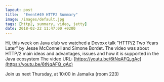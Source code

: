 ```yaml
---
layout: post
title:  "Event#49 HTTP2 Summary"
image: /images/default.jpg
tags: [http2, summary, video, jetty]
date: 2018-02-22 11:47:00 +0200
---
```


Hi, this week on Java club
we watched a Devoxx talk "HTTP/2 Two Years Later" by Jesse McConnell and Simone Bordet. The video was about HTTP/2 main ideas and advantages, issues and how it is supported in the Java ecosystem
The video URL: [https://youtu.be/6tNqAFQ_gAc](https://youtu.be/6tNqAFQ_gAc)

Join us next Thursday, at 10:00 in Jamaika (room 223)

